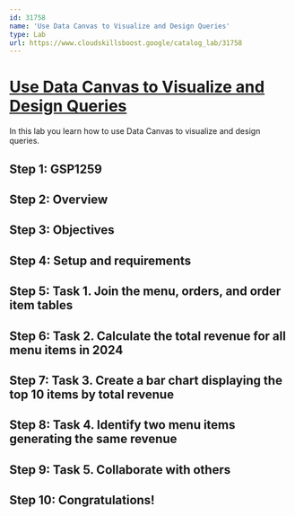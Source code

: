 ```yaml
---
id: 31758
name: 'Use Data Canvas to Visualize and Design Queries'
type: Lab
url: https://www.cloudskillsboost.google/catalog_lab/31758
---
```


# [Use Data Canvas to Visualize and Design Queries](https://www.cloudskillsboost.google/catalog_lab/31758)

In this lab you learn how to use Data Canvas to visualize and design queries.

## Step 1: GSP1259

## Step 2: Overview

## Step 3: Objectives

## Step 4: Setup and requirements

## Step 5: Task 1. Join the menu, orders, and order item tables

## Step 6: Task 2. Calculate the total revenue for all menu items in 2024

## Step 7: Task 3. Create a bar chart displaying the top 10 items by total revenue

## Step 8: Task 4. Identify two menu items generating the same revenue

## Step 9: Task 5. Collaborate with others

## Step 10: Congratulations!
